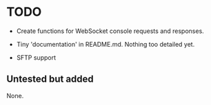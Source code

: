 # TODO

- Create functions for WebSocket console requests and responses.

- Tiny 'documentation' in README.md. Nothing too detailed yet.
- SFTP support

## Untested but added

None.
